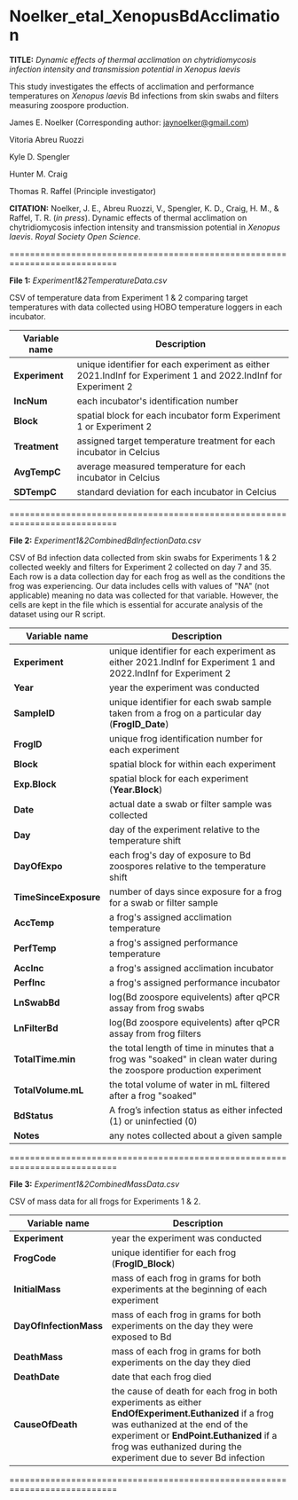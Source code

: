 # Noelker_etal_XenopusBdAcclimation
**TITLE:** _Dynamic effects of thermal acclimation on chytridiomycosis infection intensity and transmission potential in Xenopus laevis_

This study investigates the effects of acclimation and performance temperatures on _Xenopus laevis_ Bd infections from skin swabs and filters measuring zoospore production.

James E. Noelker (Corresponding author: jaynoelker@gmail.com)

Vitoria Abreu Ruozzi

Kyle D. Spengler

Hunter M. Craig

Thomas R. Raffel (Principle investigator)

**CITATION:** Noelker, J. E., Abreu Ruozzi, V., Spengler, K. D., Craig, H. M., & Raffel, T. R. (_in press_). Dynamic effects of thermal acclimation on chytridiomycosis infection intensity and transmission potential in _Xenopus laevis_. _Royal Society Open Science_.

===========================================================================

**File 1:** _Experiment1&2TemperatureData.csv_

CSV of temperature data from Experiment 1 & 2 comparing target temperatures with data collected using HOBO temperature loggers in each incubator.

| Variable name | Description |
| --- | --- |
| **Experiment** | unique identifier for each experiment as either 2021.IndInf for Experiment 1 and 2022.IndInf for Experiment 2 |
| **IncNum** | each incubator's identification number |
| **Block** | spatial block for each incubator form Experiment 1 or Experiment 2 |
| **Treatment** | assigned target temperature treatment for each incubator in Celcius |
| **AvgTempC** | average measured temperature for each incubator in Celcius |
| **SDTempC** | standard deviation for each incubator in Celcius |

===========================================================================

**File 2:** _Experiment1&2CombinedBdInfectionData.csv_

CSV of Bd infection data collected from skin swabs for Experiments 1 & 2 collected weekly and filters for Experiment 2 collected on day 7 and 35. Each row is a data collection day for each frog as well as the conditions the frog was experiencing. Our data includes cells with values of "NA" (not applicable) meaning no data was collected for that variable. However, the cells are kept in the file which is essential for accurate analysis of the dataset using our R script.

| Variable name | Description |
| --- | --- |
| **Experiment** | unique identifier for each experiment as either 2021.IndInf for Experiment 1 and 2022.IndInf for Experiment 2 |
| **Year** | year the experiment was conducted |
| **SampleID** | unique identifier for each swab sample taken from a frog on a particular day (**FrogID_Date**) |
| **FrogID** | unique frog identification number for each experiment |
| **Block** | spatial block for within each experiment |
| **Exp.Block** | spatial block for each experiment (**Year.Block**) |
| **Date** | actual date a swab or filter sample was collected |
| **Day** | day of the experiment relative to the temperature shift |
| **DayOfExpo** | each frog's day of exposure to Bd zoospores relative to the temperature shift |
| **TimeSinceExposure** | number of days since exposure for a frog for a swab or filter sample |
| **AccTemp** | a frog's assigned acclimation temperature |
| **PerfTemp** | a frog's assigned performance temperature |
| **AccInc** | a frog's assigned acclimation incubator |
| **PerfInc** | a frog's assigned performance incubator |
| **LnSwabBd** | 	log(Bd zoospore equivelents) after qPCR assay from frog swabs |
| **LnFilterBd** | 	log(Bd zoospore equivelents) after qPCR assay from frog filters |
| **TotalTime.min** | the total length of time in minutes that a frog was "soaked" in clean water during the zoospore production experiment |
| **TotalVolume.mL** | the total volume of water in mL filtered after a frog "soaked" |
| **BdStatus** | A frog’s infection status as either infected (1) or uninfectied (0) |
| **Notes** | any notes collected about a given sample |

===========================================================================

**File 3:** _Experiment1&2CombinedMassData.csv_

CSV of mass data for all frogs for Experiments 1 & 2.

| Variable name | Description |
| --- | --- |
| **Experiment** | year the experiment was conducted |
| **FrogCode** | unique identifier for each frog (**FrogID_Block**) |
| **InitialMass** | mass of each frog in grams for both experiments at the beginning of each experiment |
| **DayOfInfectionMass** | mass of each frog in grams for both experiments on the day they were exposed to Bd |
| **DeathMass** | mass of each frog in grams for both experiments on the day they died |
| **DeathDate** | date that each frog died |
| **CauseOfDeath** | the cause of death for each frog in both experiments as either **EndOfExperiment.Euthanized** if a frog was euthanized at the end of the experiment or **EndPoint.Euthanized** if a frog was euthanized during the experiment due to sever Bd infection |

===========================================================================
